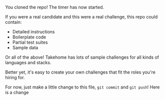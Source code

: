 You cloned the repo! The timer has now started.

If you were a real candidate and this were a real challenge, this repo could contain:

* Detailed instructions
* Boilerplate code
* Partial test suites
* Sample data

Or all of the above! Takehome has lots of sample challenges for all kinds of languages and stacks.

Better yet, it's easy to create your own challenges that fit the roles you're hiring for.

For now, just make a little change to this file, `git commit` and `git push`!
Here is a change
